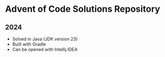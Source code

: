 # Advent of Code Solutions Repository

## 2024

- Solved in Java (JDK version 23)
- Built with Gradle
- Can be opened with Intellij IDEA

